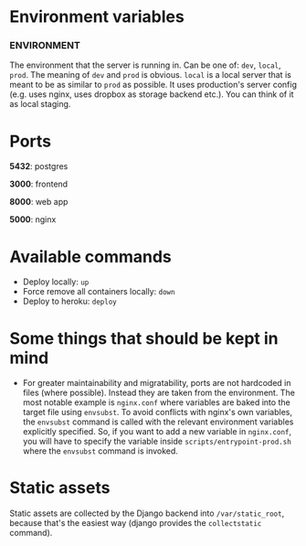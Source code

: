 
# Environment variables

### ENVIRONMENT

The environment that the server is running in. Can be one of: `dev`, `local`,
`prod`. The meaning of `dev` and `prod` is obvious. `local` is a local server
that is meant to be as similar to `prod` as possible. It uses production's
server config (e.g. uses nginx, uses dropbox as storage backend etc.). You can
think of it as local staging.

# Ports

**5432**: postgres

**3000**: frontend

**8000**: web app

**5000**: nginx

# Available commands

- Deploy locally: `up`
- Force remove all containers locally: `down`
- Deploy to heroku: `deploy`

# Some things that should be kept in mind

- For greater maintainability and migratability, ports are not hardcoded in
    files (where possible). Instead they are taken from the environment. The
    most notable example is `nginx.conf` where variables are baked into the
    target file using `envsubst`. To avoid conflicts with nginx's own variables,
    the `envsubst` command is called with the relevant environment variables
    explicitly specified. So, if you want to add a new variable in `nginx.conf`,
    you will have to specify the variable inside `scripts/entrypoint-prod.sh` where
    the `envsubst` command is invoked.

# Static assets

Static assets are collected by the Django backend into `/var/static_root`,
because that's the easiest way (django provides the `collectstatic` command).
